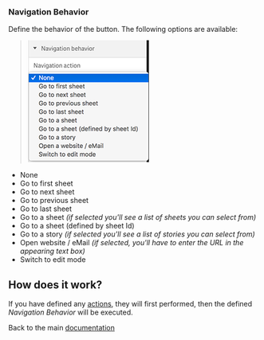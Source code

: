 ### Navigation Behavior

Define the behavior of the button. The following options are available:

> ![](./images/sense_navigation_behavior.png)

* None
* Go to first sheet
* Go to next sheet
* Go to previous sheet
* Go to last sheet
* Go to a sheet _(if selected you'll see a list of sheets you can select from)_
* Go to a sheet (defined by sheet Id)
* Go to a story _(if selected you'll see a list of stories you can select from)_
* Open website / eMail _(if selected, you'll have to enter the URL in the appearing text box)_
* Switch to edit mode

## How does it work?

If you have defined any [actions](./config-actions.md), they will first performed, then the defined _Navigation Behavior_ will be executed.


Back to the main [documentation](./../README.md)